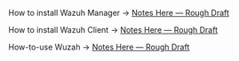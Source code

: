 How to install Wazuh Manager → [Notes Here — Rough Draft](/notes/expanded/cyber_tools/wazuh/Wazuh_Manager_Install.md)

How to install Wazuh Client → [Notes Here — Rough Draft](/notes/expanded/cyber_tools/wazuh/Wazuh_Client_Install.md)

How-to-use Wuzah → [Notes Here — Rough Draft](/notes/expanded/cyber_tools/wazuh/Wuzah_How_To)

